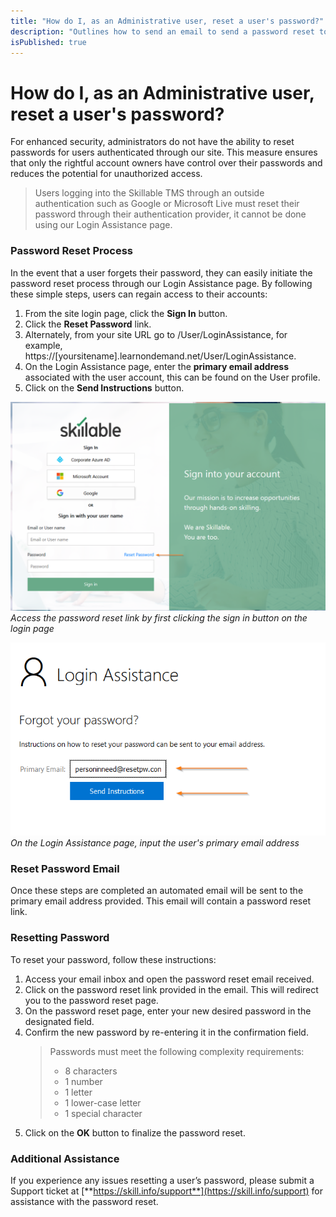 ```yaml
---
title: "How do I, as an Administrative user, reset a user's password?"
description: "Outlines how to send an email to send a password reset to a user."
isPublished: true
---
```


# How do I, as an Administrative user, reset a user's password?

For enhanced security, administrators do not have the ability to reset passwords for users authenticated through our site. This measure ensures that only the rightful account owners have control over their passwords and reduces the potential for unauthorized access.

> Users logging into the Skillable TMS through an outside authentication such as Google or Microsoft Live must reset their password through their authentication provider, it cannot be done using our Login Assistance page. 

### Password Reset Process
In the event that a user forgets their password, they can easily initiate the password reset process through our Login Assistance page. By following these simple steps, users can regain access to their accounts:

1. From the site login page, click the **Sign In** button.
1. Click the **Reset Password** link.
1. Alternately, from your site URL go to /User/LoginAssistance, for example, https://[yoursitename].learnondemand.net/User/LoginAssistance.
1. On the Login Assistance page, enter the **primary email address** associated with the user account, this can be found on the User profile.
1. Click on the **Send Instructions** button.

![](/tms/images/password-reset-link.png)
*Access the password reset link by first clicking the sign in button on the login page*

![](/tms/images/login-assistance.png)
*On the Login Assistance page, input the user's primary email address*

### Reset Password Email
Once these steps are completed an automated email will be sent to the primary email address provided. This email will contain a password reset link.

### Resetting Password
To reset your password, follow these instructions:
1. Access your email inbox and open the password reset email received.
1. Click on the password reset link provided in the email. This will redirect you to the password reset page.
1. On the password reset page, enter your new desired password in the designated field.
1. Confirm the new password by re-entering it in the confirmation field.
   > Passwords must meet the following complexity requirements: 
    > - 8 characters
    > - 1 number
    > - 1 letter
    > - 1 lower-case letter
    > - 1 special character
1. Click on the **OK** button to finalize the password reset.

### Additional Assistance
If you experience any issues resetting a user’s password, please submit a Support ticket at [**https://skill.info/support**](https://skill.info/support) for assistance with the password reset.

<!--search terms-->
<div hidden>
<b>update password</b>
<b>unable to login</b>
<b>password issues</b>
</div>
